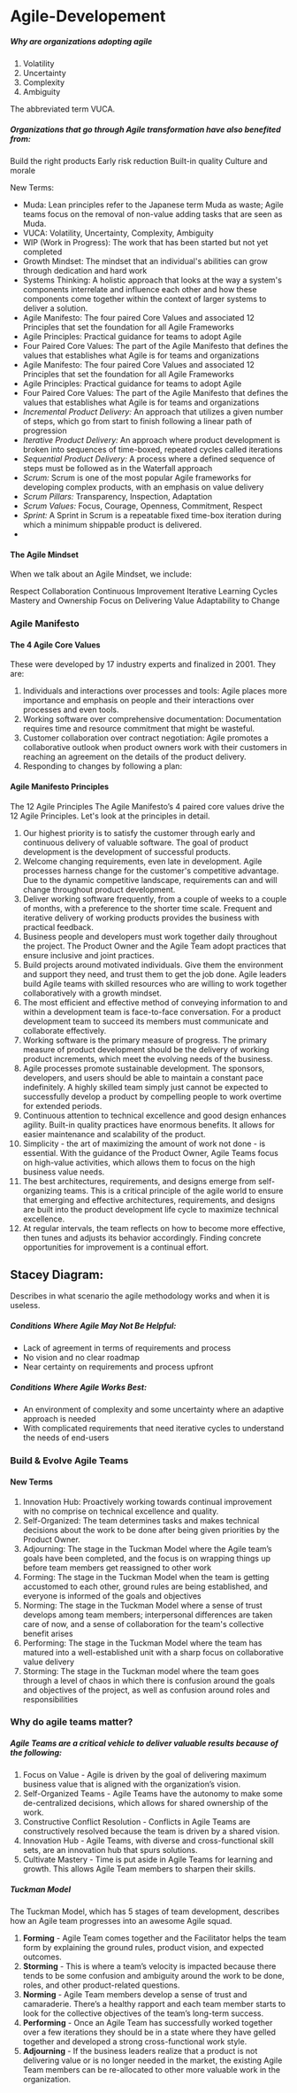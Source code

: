 # Agile-Developement


##### Why are organizations adopting agile
1. Volatility 
2. Uncertainty
3. Complexity
4. Ambiguity 

The abbreviated term VUCA. 

##### Organizations that go through Agile transformation have also benefited from:
Build the right products
Early risk reduction
Built-in quality
Culture and morale

New Terms:
* Muda: Lean principles refer to the Japanese term Muda as waste; Agile teams focus on the removal of non-value adding tasks that are seen as Muda.
* VUCA: Volatility, Uncertainty, Complexity, Ambiguity
* WIP (Work in Progress): The work that has been started but not yet completed
* Growth Mindset: The mindset that an individual's abilities can grow through dedication and hard work
* Systems Thinking: A holistic approach that looks at the way a system's components interrelate and influence each other and how these components come together within the context of larger systems to deliver a solution.
* Agile Manifesto: The four paired Core Values and associated 12 Principles that set the foundation for all Agile Frameworks
* Agile Principles: Practical guidance for teams to adopt Agile
* Four Paired Core Values: The part of the Agile Manifesto that defines the values that establishes what Agile is for teams and organizations
* Agile Manifesto: The four paired Core Values and associated 12 Principles that set the foundation for all Agile Frameworks
* Agile Principles: Practical guidance for teams to adopt Agile
* Four Paired Core Values: The part of the Agile Manifesto that defines the values that establishes what Agile is for teams and organizations
* *Incremental Product Delivery:* An approach that utilizes a given number of steps, which go from start to finish following a linear path of progression
* *Iterative Product Delivery:* An approach where product development is broken into sequences of time-boxed, repeated cycles called iterations
* *Sequential Product Delivery:* A process where a defined sequence of steps must be followed as in the Waterfall approach
* *Scrum:* Scrum is one of the most popular Agile frameworks for developing complex products, with an emphasis on value delivery
* *Scrum Pillars:* Transparency, Inspection, Adaptation
* *Scrum Values:* Focus, Courage, Openness, Commitment, Respect
* *Sprint:* A Sprint in Scrum is a repeatable fixed time-box iteration during which a minimum shippable product is delivered.
* 



#### The Agile Mindset
When we talk about an Agile Mindset, we include:

Respect
Collaboration
Continuous Improvement
Iterative Learning Cycles
Mastery and Ownership
Focus on Delivering Value
Adaptability to Change


### Agile Manifesto
#### The 4 Agile Core Values
These were developed by 17 industry experts and finalized in 2001. They are:

1. Individuals and interactions over processes and tools: Agile places more importance and emphasis on people and their interactions over processes and even tools.
2. Working software over comprehensive documentation: Documentation requires time and resource commitment that might be wasteful.
3. Customer collaboration over contract negotiation: Agile promotes a collaborative outlook when product owners work with their customers in reaching an agreement on the details of the product delivery.
4. Responding to changes by following a plan:

#### Agile Manifesto Principles
The 12 Agile Principles
The Agile Manifesto’s 4 paired core values drive the 12 Agile Principles. Let's look at the principles in detail.

1. Our highest priority is to satisfy the customer through early and continuous delivery of valuable software. The goal of product development is the development of successful products.
2. Welcome changing requirements, even late in development. Agile processes harness change for the customer's competitive advantage. Due to the dynamic competitive landscape, requirements can and will change throughout product development.
3. Deliver working software frequently, from a couple of weeks to a couple of months, with a preference to the shorter time scale. Frequent and iterative delivery of working products provides the business with practical feedback.
4. Business people and developers must work together daily throughout the project. The Product Owner and the Agile Team adopt practices that ensure inclusive and joint practices.
5. Build projects around motivated individuals. Give them the environment and support they need, and trust them to get the job done. Agile leaders build Agile teams with skilled resources who are willing to work together collaboratively with a growth mindset.
6. The most efficient and effective method of conveying information to and within a development team is face-to-face conversation. For a product development team to succeed its members must communicate and collaborate effectively.
7. Working software is the primary measure of progress. The primary measure of product development should be the delivery of working product increments, which meet the evolving needs of the business.
8. Agile processes promote sustainable development. The sponsors, developers, and users should be able to maintain a constant pace indefinitely. A highly skilled team simply just cannot be expected to successfully develop a product by compelling people to work overtime for extended periods.
9. Continuous attention to technical excellence and good design enhances agility. Built-in quality practices have enormous benefits. It allows for easier maintenance and scalability of the product.
10. Simplicity - the art of maximizing the amount of work not done - is essential. With the guidance of the Product Owner, Agile Teams focus on high-value activities, which allows them to focus on the high business value needs.
11. The best architectures, requirements, and designs emerge from self-organizing teams. This is a critical principle of the agile world to ensure that emerging and effective architectures, requirements, and designs are built into the product development life cycle to maximize technical excellence.
12. At regular intervals, the team reflects on how to become more effective, then tunes and adjusts its behavior accordingly. Finding concrete opportunities for improvement is a continual effort.

####
## Stacey Diagram: 
Describes in what scenario the agile methodology works and when it is useless. 

##### Conditions Where Agile May Not Be Helpful:
* Lack of agreement in terms of requirements and process
* No vision and no clear roadmap
* Near certainty on requirements and process upfront
##### Conditions Where Agile Works Best:
* An environment of complexity and some uncertainty where an adaptive approach is needed
* With complicated requirements that need iterative cycles to understand the needs of end-users

### Build & Evolve Agile Teams 

#### New Terms
1. Innovation Hub: Proactively working towards continual improvement with no comprise on technical excellence and quality.
2. Self-Organized: The team determines tasks and makes technical decisions about the work to be done after being given priorities by the Product Owner.
3. Adjourning: The stage in the Tuckman Model where the Agile team’s goals have been completed, and the focus is on wrapping things up before team members get reassigned to other work
4. Forming: The stage in the Tuckman Model when the team is getting accustomed to each other, ground rules are being established, and everyone is informed of the goals and objectives
5. Norming: The stage in the Tuckman Model where a sense of trust develops among team members; interpersonal differences are taken care of now, and a sense of collaboration for the team's collective benefit arises
6. Performing: The stage in the Tuckman Model where the team has matured into a well-established unit with a sharp focus on collaborative value delivery
7. Storming: The stage in the Tuckman model where the team goes through a level of chaos in which there is confusion around the goals and objectives of the project, as well as confusion around roles and responsibilities

### Why do agile teams matter? 
##### Agile Teams are a critical vehicle to deliver valuable results because of the following:
1. Focus on Value - Agile is driven by the goal of delivering maximum business value that is aligned with the organization’s vision.
2. Self-Organized Teams - Agile Teams have the autonomy to make some de-centralized decisions, which allows for shared ownership of the work.
3. Constructive Conflict Resolution - Conflicts in Agile Teams are constructively resolved because the team is driven by a shared vision.
4. Innovation Hub - Agile Teams, with diverse and cross-functional skill sets, are an innovation hub that spurs solutions.
5. Cultivate Mastery - Time is put aside in Agile Teams for learning and growth. This allows Agile Team members to sharpen their skills.

##### Tuckman Model 
The Tuckman Model, which has 5 stages of team development, describes how an Agile team progresses into an awesome Agile squad.

1. **Forming** - Agile Team comes together and the Facilitator helps the team form by explaining the ground rules, product vision, and expected outcomes.
2. **Storming** - This is where a team’s velocity is impacted because there tends to be some confusion and ambiguity around the work to be done, roles, and other product-related questions.
3. **Norming** - Agile Team members develop a sense of trust and camaraderie. There’s a healthy rapport and each team member starts to look for the collective objectives of the team’s long-term success.
4. **Performing** - Once an Agile Team has successfully worked together over a few iterations they should be in a state where they have gelled together and developed a strong cross-functional work style.
5. **Adjourning** - If the business leaders realize that a product is not delivering value or is no longer needed in the market, the existing Agile Team members can be re-allocated to other more valuable work in the organization.

